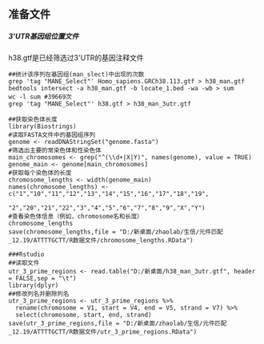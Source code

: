 ## 准备文件
##### 3'UTR基因组位置文件
h38.gtf是已经筛选过3'UTR的基因注释文件
``` 
##统计该序列在基因组(man_slect)中出现的次数
grep 'tag "MANE_Select"' Homo_sapiens.GRCh38.113.gtf > h38_man.gtf
bedtools intersect -a h38_man.gtf -b locate_1.bed -wa -wb > sum
wc -l sum #39669次
grep 'tag "MANE_Select"' h38.gtf > h38_man_3utr.gtf

##获取染色体长度
library(Biostrings) 
#读取FASTA文件中的基因组序列
genome <- readDNAStringSet("genome.fasta") 
#筛选出主要的常染色体和性染色体
main_chromosomes <- grep("^(\\d+|X|Y)", names(genome), value = TRUE)
genome_main <- genome[main_chromosomes]
#获取每个染色体的长度 
chromosome_lengths <- width(genome_main) 
names(chromosome_lengths) <- c("1","10","11","12","13","14","15","16","17","18","19",
                               "2","20","21","22","3","4","5","6","7","8","9","X","Y")
#查看染色体信息（例如，chromosome名和长度）
chromosome_lengths
save(chromosome_lengths,file = "D:/新桌面/zhaolab/生信/元件匹配_12.19/ATTTTGCTT/R数据文件/chromosome_lengths.RData")

###Rstudio
##读取文件
utr_3_prime_regions <- read.table("D:/新桌面/h38_man_3utr.gtf", header = FALSE,sep = "\t")
library(dplyr)
##修改列名并删除列名
utr_3_prime_regions <- utr_3_prime_regions %>% 
  rename(chromosome = V1, start = V4, end = V5, strand = V7) %>% 
  select(chromosome, start, end, strand)
save(utr_3_prime_regions,file = "D:/新桌面/zhaolab/生信/元件匹配_12.19/ATTTTGCTT/R数据文件/utr_3_prime_regions.RData")
```

<!--stackedit_data:
eyJoaXN0b3J5IjpbLTE5NzA4OTE5ODUsLTE2ODgwODcxMzEsLT
E4NjY1NjEzNywxODUwNTA2MTIzLC02NjAwNzMxOTYsODY4ODA2
NDM1LDIwNzgyOTA0ODAsLTQ0NTM2OTM0OSwtMTQ2MDQ2NDg1N1
19
-->